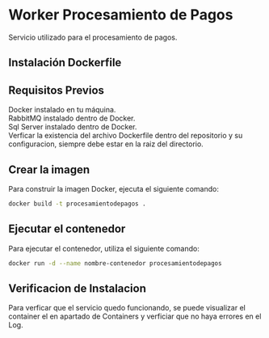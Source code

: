 # Worker Procesamiento de Pagos

Servicio utilizado para el procesamiento de pagos.

## Instalación Dockerfile

## Requisitos Previos

Docker instalado en tu máquina.<br>
RabbitMQ instalado dentro de Docker.<br>
Sql Server instalado dentro de Docker.<br>
Verficar la existencia del archivo Dockerfile dentro del repositorio y su configuracion, siempre debe estar en la raiz del directorio.

## Crear la imagen
Para construir la imagen Docker, ejecuta el siguiente comando:

```bash
docker build -t procesamientodepagos .  
```
## Ejecutar el contenedor

Para ejecutar el contenedor, utiliza el siguiente comando:

```bash
docker run -d --name nombre-contenedor procesamientodepagos
```

## Verificacion de Instalacion

Para verficar que el servicio quedo funcionando, se puede visualizar el container el en apartado de Containers y verficiar que no haya errores en el Log.


 
